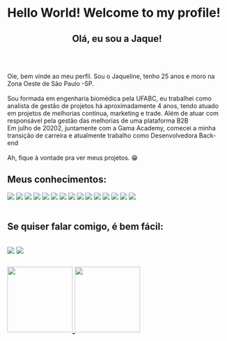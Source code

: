 <h1>Hello World! Welcome to my profile!
    <h2 align="center">Olá, eu sou a Jaque!</h2>
     <br>
     <br>
    <p>Oie, bem vinde ao meu perfil. Sou o Jaqueline, tenho 25 anos e moro na Zona Oeste de São Paulo -SP. 
     <br>
     <br>
        Sou formada em engenharia biomédica pela UFABC, eu trabalhei como analista de gestão de projetos há aproximadamente 4 anos, tendo atuado em projetos de melhorias contínua, marketing e trade. Além de atuar com responsável pela gestão das melhorias de uma plataforma B2B<br>
        Em julho de 20202, juntamente com a Gama Academy, comecei a minha transição de carreira e atualmente trabalho como Desenvolvedora Back-end
        <br>
         <br>
        Ah, fique à vontade pra ver meus projetos. 😁
    </p>

<h2>Meus conhecimentos:</h2>
    
<div>
<img src="https://img.shields.io/badge/typescript-%23007ACC.svg?style=for-the-badge&logo=typescript&logoColor=white">
<img src="https://img.shields.io/badge/html5-%23E34F26.svg?logo=html5&logoColor=white">
<img src="https://img.shields.io/badge/css3-%231572B6.svg?logo=css3&logoColor=white" >
<img src="https://img.shields.io/badge/JavaScript-323330?style=for-the-badge&logo=javascript&logoColor=F7DF1E">
<img src="https://img.shields.io/badge/Node.js-339933?style=for-the-badge&logo=nodedotjs&logoColor=white">
<img src="https://img.shields.io/badge/Express.js-000000?style=for-the-badge&logo=express&logoColor=white">
<img src="https://img.shields.io/badge/Sequelize-52B0E7?style=for-the-badge&logo=Sequelize&logoColor=white">
<img src="https://img.shields.io/badge/MongoDB-4EA94B?style=for-the-badge&logo=mongodb&logoColor=white">
<img src="https://img.shields.io/badge/MySQL-005C84?style=for-the-badge&logo=mysql&logoColor=white">
<img src="https://img.shields.io/badge/GitHub-100000?style=for-the-badge&logo=github&logoColor=white">
<img src="https://img.shields.io/badge/npm-CB3837?style=for-the-badge&logo=npm&logoColor=white">
<img src="https://img.shields.io/badge/-jest-%23C21325?style=for-the-badge&logo=jest&logoColor=white">
<img src="https://img.shields.io/badge/Babel-F9DC3e?style=for-the-badge&logo=babel&logoColor=black">
<img src="https://img.shields.io/badge/AWS-%23FF9900.svg?style=for-the-badge&logo=amazon-aws&logoColor=white">
<img src="https://img.shields.io/badge/Visual%20Studio%20Code-0078d7.svg?style=for-the-badge&logo=visual-studio-code&logoColor=white">



</div>
<br>

<h2>Se quiser falar comigo, é bem fácil:<h2>
<div>
<a href = "mailto:jaquelinevictal@gmail.com"><img src="https://img.shields.io/badge/Gmail-D14836?style=for-the-badge&logo=gmail&logoColor=white" target="_blank"></a>
<a href="https://www.linkedin.com/in/jaqueline-victal-b94029158/" target="_blank"><img src="https://img.shields.io/badge/-LinkedIn-%230077B5?style=for-the-badge&logo=linkedin&logoColor=white" target="_blank"></a>   
</div>
<br>
<div>
    <a href="https://github.com/JaquelineVictal">
    <img height="150em" src="https://github-readme-stats.vercel.app/api/top-langs/?username=JaquelineVictal&layout=compact&langs_count=7&theme=dracula"/>
    <img height="150em" src="https://github-readme-stats.vercel.app/api?username=JaquelineVictal&show_icons=true&theme=dracula&include_all_commits=true&count_private=true"/>
    </div>
    <br>

<!--
